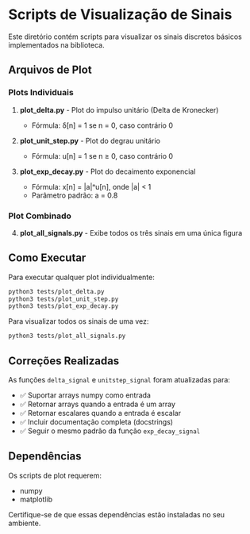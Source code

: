 # Scripts de Visualização de Sinais

Este diretório contém scripts para visualizar os sinais discretos básicos implementados na biblioteca.

## Arquivos de Plot

### Plots Individuais

1. **plot_delta.py** - Plot do impulso unitário (Delta de Kronecker)
   - Fórmula: δ[n] = 1 se n = 0, caso contrário 0

2. **plot_unit_step.py** - Plot do degrau unitário
   - Fórmula: u[n] = 1 se n ≥ 0, caso contrário 0

3. **plot_exp_decay.py** - Plot do decaimento exponencial
   - Fórmula: x[n] = |a|ⁿu[n], onde |a| < 1
   - Parâmetro padrão: a = 0.8

### Plot Combinado

4. **plot_all_signals.py** - Exibe todos os três sinais em uma única figura

## Como Executar

Para executar qualquer plot individualmente:

```bash
python3 tests/plot_delta.py
python3 tests/plot_unit_step.py
python3 tests/plot_exp_decay.py
```

Para visualizar todos os sinais de uma vez:

```bash
python3 tests/plot_all_signals.py
```

## Correções Realizadas

As funções `delta_signal` e `unitstep_signal` foram atualizadas para:
- ✅ Suportar arrays numpy como entrada
- ✅ Retornar arrays quando a entrada é um array
- ✅ Retornar escalares quando a entrada é escalar
- ✅ Incluir documentação completa (docstrings)
- ✅ Seguir o mesmo padrão da função `exp_decay_signal`

## Dependências

Os scripts de plot requerem:
- numpy
- matplotlib

Certifique-se de que essas dependências estão instaladas no seu ambiente.
